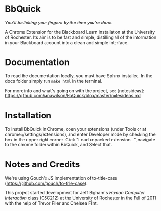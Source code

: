 BbQuick
=======

*You'll be licking your fingers by the time you're done.*

A Chrome Extension for the Blackboard Learn installation
at the University of Rochester. Its aim is to be fast and simple, distilling
all of the information in your Blackboard account into a clean and simple
interface.


Documentation
=============

To read the documentation locally, you must have Sphinx installed. In the docs
folder simply run `make html` in the terminal.

For more info and what's going on with the project, see [notesideas]: https://github.com/ianawilson/BbQuick/blob/master/notesideas.md


Installation
============

To install BbQuick in Chrome, open your extensions (under Tools or at
chrome://settings/extensions), and enter Developer mode by checking the box
in the upper right corner. Click "Load unpacked extension...", navigate to
the chrome folder within BbQuick, and Select that.


Notes and Credits
=================

We're using Gouch's JS implementation of to-title-case (https://github.com/gouch/to-title-case).

This project started development for Jeff Bigham's *Human Computer Interaction*
class (CSC212) at the University of Rochester in the Fall of 2011 with the help
of Trevor Filer and Chelsea Flint.